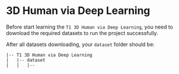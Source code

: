# 3D Human via Deep Learning

Before start learning the `T1 3D Human via Deep Learning`, you need to download the required datasets to run the project successfully.<br>

After all datasets downloading, your `dataset` folder should be:
```
|-- T1 3D Human via Deep Learning
|   |-- dataset  
|   |   |-- 
```
